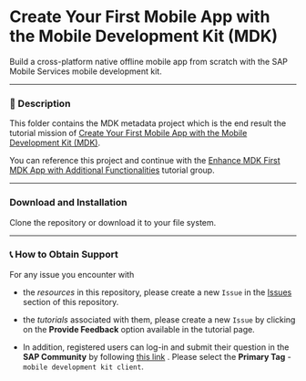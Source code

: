 # Create Your First Mobile App with the Mobile Development Kit (MDK)
Build a cross-platform native offline mobile app from scratch with the SAP Mobile Services mobile development kit.

***
### 📌 Description
This folder contains the MDK metadata project which is the end result the tutorial mission of [Create Your First Mobile App with the Mobile Development Kit (MDK)](https://developers.sap.com/mission.mobile-dev-kit-get-started.html).

You can reference this project and continue with the [Enhance MDK First MDK App with Additional Functionalities](https://developers.sap.com/group.mobile-dev-kit-enhance.html) tutorial group.


***
### Download and Installation

Clone the repository or download it to your file system.

***
### 📞 How to Obtain Support
For any issue you encounter with 
* the *resources* in this repository, please create a new `Issue` in the [Issues](https://github.com/SAP/cloud-mdk-tutorial-samples/issues) section of this repository.
* the *tutorials* associated with them, please create a new `Issue` by clicking on the **Provide Feedback** option available in the tutorial page.

* In addition, registered users can log-in and submit their question in the **SAP Community** by following [this link](https://answers.sap.com/questions/ask.html) .
Please select the **Primary Tag** - `mobile development kit client`.